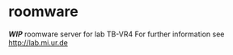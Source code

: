 # roomware
***WIP*** roomware server for lab TB-VR4
 For further information see http://lab.mi.ur.de
